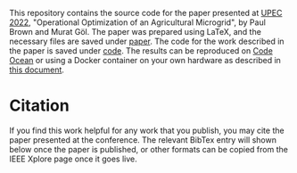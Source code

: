 This repository contains the source code for the paper presented at [UPEC 2022](https://upec2022.khas.edu.tr/), 
"Operational Optimization of an Agricultural Microgrid", by Paul Brown and Murat Göl.
The paper was prepared using LaTeX, and the necessary files  are saved under [paper](paper).
The code for the work described in the paper is saved under [code](code).
The results can be reproduced on [Code Ocean](#link) or using a Docker container on your own hardware as described in [this document](REPRODUCING.md).

# Citation

If you find this work helpful for any work that you publish, you may cite the paper presented at the conference.
The relevant BibTex entry will shown below once the paper is published,
or other formats can be copied from the IEEE Xplore page once it goes live.

